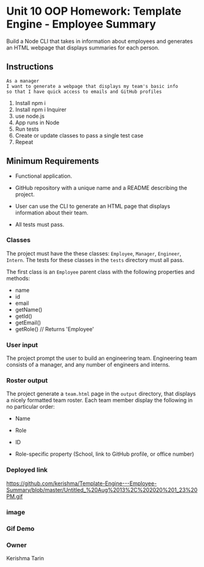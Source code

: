 # Unit 10 OOP Homework: Template Engine - Employee Summary

Build a Node CLI that takes in information about employees and generates an HTML webpage that displays summaries for each person.


## Instructions
```
As a manager
I want to generate a webpage that displays my team's basic info
so that I have quick access to emails and GitHub profiles
```
1. Install npm i
2. Install npm i Inquirer
3. use node.js
4. App runs in Node 
5. Run tests
6. Create or update classes to pass a single test case
7. Repeat

## Minimum Requirements

* Functional application.

* GitHub repository with a unique name and a README describing the project.

* User can use the CLI to generate an HTML page that displays information about their team.

* All tests must pass.

### Classes
The project must have the these classes: `Employee`, `Manager`, `Engineer`,
`Intern`. The tests for these classes in the `tests` directory must all pass.

The first class is an `Employee` parent class with the following properties and
methods:

  * name
  * id
  * email
  * getName()
  * getId()
  * getEmail()
  * getRole() // Returns 'Employee'

### User input

The project prompt the user to build an engineering team. Engineering
team consists of a manager, and any number of engineers and interns.

### Roster output

The project generate a `team.html` page in the `output` directory, that displays a nicely formatted team roster. Each team member display the following in no particular order:

  * Name

  * Role

  * ID

  * Role-specific property (School, link to GitHub profile, or office number)

### Deployed link

https://github.com/kerishma/Template-Engine---Employee-Summary/blob/master/Untitled_%20Aug%2013%2C%202020%201_23%20PM.gif

### image

### Gif Demo

### Owner

Kerishma Tarin

